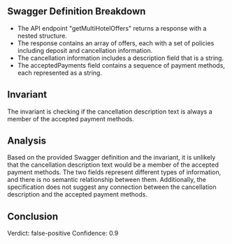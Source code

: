 ## Swagger Definition Breakdown
- The API endpoint "getMultiHotelOffers" returns a response with a nested structure.
- The response contains an array of offers, each with a set of policies including deposit and cancellation information.
- The cancellation information includes a description field that is a string.
- The acceptedPayments field contains a sequence of payment methods, each represented as a string.

## Invariant
The invariant is checking if the cancellation description text is always a member of the accepted payment methods.

## Analysis
Based on the provided Swagger definition and the invariant, it is unlikely that the cancellation description text would be a member of the accepted payment methods. The two fields represent different types of information, and there is no semantic relationship between them. Additionally, the specification does not suggest any connection between the cancellation description and the accepted payment methods.

## Conclusion
Verdict: false-positive
Confidence: 0.9
